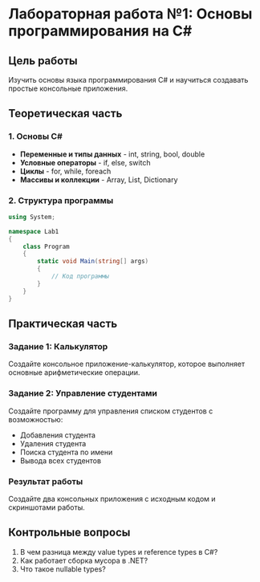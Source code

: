 # Лабораторная работа №1: Основы программирования на C#

## Цель работы
Изучить основы языка программирования C# и научиться создавать простые консольные приложения.

## Теоретическая часть

### 1. Основы C#
- **Переменные и типы данных** - int, string, bool, double
- **Условные операторы** - if, else, switch
- **Циклы** - for, while, foreach
- **Массивы и коллекции** - Array, List, Dictionary

### 2. Структура программы
```csharp
using System;

namespace Lab1
{
    class Program
    {
        static void Main(string[] args)
        {
            // Код программы
        }
    }
}
```

## Практическая часть

### Задание 1: Калькулятор
Создайте консольное приложение-калькулятор, которое выполняет основные арифметические операции.

### Задание 2: Управление студентами
Создайте программу для управления списком студентов с возможностью:
- Добавления студента
- Удаления студента
- Поиска студента по имени
- Вывода всех студентов

### Результат работы
Создайте два консольных приложения с исходным кодом и скриншотами работы.

## Контрольные вопросы
1. В чем разница между value types и reference types в C#?
2. Как работает сборка мусора в .NET?
3. Что такое nullable types?
